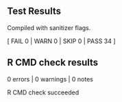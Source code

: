 ## Test Results

Compiled with sanitizer flags.

[ FAIL 0 | WARN 0 | SKIP 0 | PASS 34 ]

## R CMD check results

0 errors | 0 warnings | 0 notes

R CMD check succeeded
